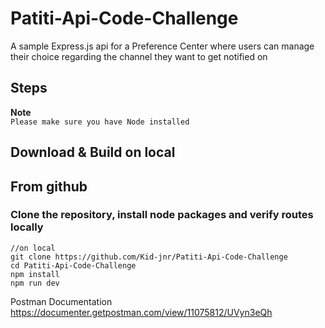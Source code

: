 # Patiti-Api-Code-Challenge
A sample Express.js  api for a Preference Center where users can manage their choice regarding the channel they want to get notified on 

## Steps

**Note**  
`Please make sure you have Node installed
` 

## Download & Build on local

##  From github
### Clone the repository, install node packages  and verify routes locally

``` 
//on local
git clone https://github.com/Kid-jnr/Patiti-Api-Code-Challenge
cd Patiti-Api-Code-Challenge
npm install
npm run dev
```
Postman Documentation
https://documenter.getpostman.com/view/11075812/UVyn3eQh
